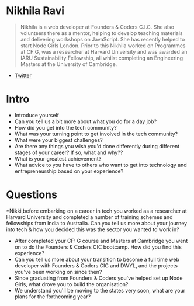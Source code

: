# Nikhila Ravi

> Nikhila is a web developer at Founders & Coders C.I.C. She also volunteers there as a mentor, helping to develop teaching materials and delivering workshops on JavaScript. She has recently helped to start Node Girls London. Prior to this Nikhila worked on Programmes at CF:G, was a researcher at Harvard University and was awarded an IARU Sustainability Fellowship, all whilst completing an Engineering Masters at the University of Cambridge.

* [Twitter](https://twitter.com/nikhilaravi)

# Intro

* Introduce yourself
* Can you tell us a bit more about what you do for a day job?
* How did you get into the tech community?
* What was your turning point to get involved in the tech community?
* What were your biggest challenges?
* Are there any things you wish you'd done differently during different stages of your career? If so, what and why??
* What is your greatest achievement?
* What advice to you have to others who want to get into technology and entrepreneurship based on your experience?

# Questions
*Nikki,before embarking on a career in tech you worked as a researcher at Harvard University and completed a number of training schemes and fellowships from India to Australia. Can you tell us more about your journey into tech & how you decided this was the sector you wanted to work in?
* After completed your CF: G course and Masters at Cambridge you went on to do the Founders & Coders CIC bootcamp. How did you find this experience?
* Can you tell us more about your transition to become a full time web developer with Founders & Coders CIC and DWYL, and the projects you've been working on since then? 
* Since graduating from Founders & Coders you've helped set up Node Girls, what drove you to build the organisation?
* We understand you'll be moving to the states very soon, what are your plans for the forthcoming year?
